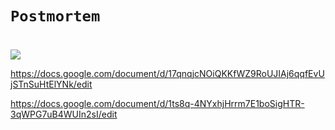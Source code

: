 # `Postmortem`

#
![](https://i.imgflip.com/7f2140.jpg)

https://docs.google.com/document/d/17qnqjcNOiQKKfWZ9RoUJIAj6qqfEvUjSTnSuHtElYNk/edit

https://docs.google.com/document/d/1ts8q-4NYxhjHrrm7E1boSigHTR-3qWPG7uB4WUIn2sI/edit